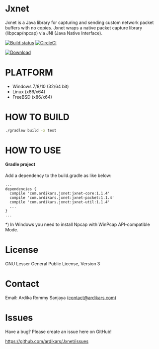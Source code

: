 
Jxnet
=====

Jxnet is a Java library for capturing and sending custom network packet buffers with no copies.
Jxnet wraps a native packet capture library (libpcap/npcap) via JNI (Java Native Interface).

[![Build status](https://ci.appveyor.com/api/projects/status/cdhg247wftehh8xe?svg=true)](https://ci.appveyor.com/project/ardikars/jxnet)
[![CircleCI](https://circleci.com/gh/ardikars/Jxnet/tree/master.svg?style=svg)](https://circleci.com/gh/ardikars/Jxnet/tree/master)

[ ![Download](https://api.bintray.com/packages/ardikars/maven/com.ardikars.jxnet/images/download.svg?version=1.1.4) ](https://bintray.com/ardikars/maven/com.ardikars.jxnet/1.1.4/link)


PLATFORM
========

  - Windows 7/8/10 (32/64 bit)
  - Linux (x86/x64)
  - FreeBSD (x86/x64)


HOW TO BUILD
============

```sh
./gradlew build -x test
```


HOW TO USE
==========

#### Gradle project ####
Add a dependency to the build.gradle as like below:

```
...
dependencies {
  compile 'com.ardikars.jxnet:jxnet-core:1.1.4'
  compile 'com.ardikars.jxnet:jxnet-packet:1.1.4'
  compile 'com.ardikars.jxnet:jxnet-util:1.1.4'
  ...
}
...
```

*) In Windows you need to install Npcap with WinPcap API-compatible Mode.


License
=======

GNU Lesser General Public License, Version 3


Contact
=======

Email: Ardika Rommy Sanjaya (contact@ardikars.com)


Issues
======

Have a bug? Please create an issue here on GitHub!

https://github.com/ardikars/Jxnet/issues

